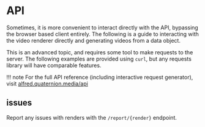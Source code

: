 # API
Sometimes, it is more convenient to interact directly with the API, bypassing the browser based client entirely. The following is a guide to interacting with the video renderer directly and generating videos from a data object.

This is an advanced topic, and requires some tool to make requests to the server. The following examples are provided using `curl`, but any requests library will have comparable features.

!!! note
    For the full API reference (including interactive request generator), visit [alfred.quaternion.media/api](https://alfred.quaternion.media/api)


## issues
Report any issues with renders with the `/report/{render}` endpoint.
